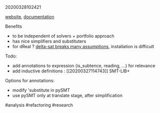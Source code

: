20200328102421

[website](https://pypi.org/project/PySMT/), [documentation](https://pysmt.readthedocs.io/en/latest/)

Benefits
* to be independent of solvers + portfolio approach
* has nice simplifiers and substituters
* for dReal ?  [delta-sat breaks many assumptions](https://github.com/pysmt/pysmt/issues/330), installation is difficult 

Todo:
* add annotations to expression (is_subtence, reading, ...) for relevance
* add inductive definitions : [[20200327114743]] SMT-LIB+

Options for annotations:
* modify 'substitute in pySMT
* use pySMT only at translate stage, after simplification

#analysis #refactoring #research

